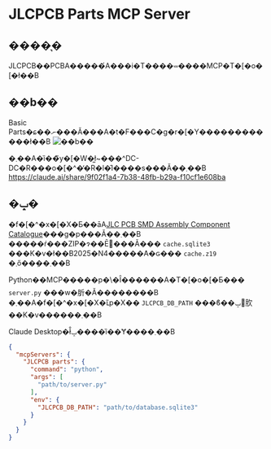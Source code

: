 # JLCPCB Parts MCP Server

## ����͉�

JLCPCB��PCBA�����́A���i�T����⏕����MCP�T�[�o�[�ł��B

## ��b��

Basic Parts�ɕ��ނ���Ă���A�t�F���C�g�r�[�Y������������ł��B
![��b��](images/sample_conversation.png)

�܂��A�ȉ��̃y�[�W�ł͍~���^DC-DC�R���o�[�^�̒�R�l�̑I����s���Ă��܂��B
https://claude.ai/share/9f02f1a4-7b38-48fb-b29a-f10cf1e608ba

## �ݒ�

�f�[�^�x�[�X�Ƃ��āA[JLC PCB SMD Assembly Component Catalogue](https://github.com/yaqwsx/jlcparts)���g�p���Ă��܂��B
�����ŕ���ZIP�ɂ��Ē񋟂���Ă��� `cache.sqlite3` ���K�v�ł��B2025�N4�����݁A�ԍ��� `cache.z19` �܂ő��݂��܂��B

Python��MCP�����p�\�Ȋ������A�T�[�o�[�Ƃ��� `server.py` ���w�肵�Ă��������B
�܂��A�f�[�^�x�[�X�ւ̃p�X�� `JLCPCB_DB_PATH` ���ϐ��֐ݒ肷��K�v������܂��B

Claude Desktop�ł̐ݒ����ȉ��Ɏ����܂��B

```json
{
  "mcpServers": {
    "JLCPCB parts": {
      "command": "python",
      "args": [
        "path/to/server.py"
      ],
      "env": {
        "JLCPCB_DB_PATH": "path/to/database.sqlite3"
      }
    }
  }
}
```
